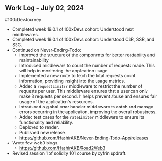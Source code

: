 ## Work Log - July 02, 2024
#100xDevJourney
- Completed week 19.0.1 of 100xDevs cohort: Understood next middlewares.
- Completed week 19.0.1 of 100xDevs cohort: Understood CSR, SSR, and SSG.   
- Continued on Never-Ending-Todo:
    - Improved the structure of the components for better readability and maintainability.
    - Introduced middleware to count the number of requests made. This will help in monitoring the application usage.
    - Implemented a new route to fetch the total requests count information, providing insight into the usage metrics.
    - Added a `requestLimiter` middleware to restrict the number of requests per user. This middleware ensures that a user can only make 3 requests per second. It helps prevent abuse and ensures fair usage of the application's resources.
    - Introduced a global error handler middleware to catch and manage errors occurring in the application, improving the overall robustness.
    - Added test cases for the `rateLimiter` middleware to ensure its functionality and reliability.
    - Deployed to render.
    - Published new release.
    - https://github.com/HashirAKB/Never-Ending-Todo-App/releases
- Wrote few web3 blogs.
    - https://github.com/HashirAKB/Road2Web3
- Revised session 1 of solidity 101 course by cyfrin updraft.